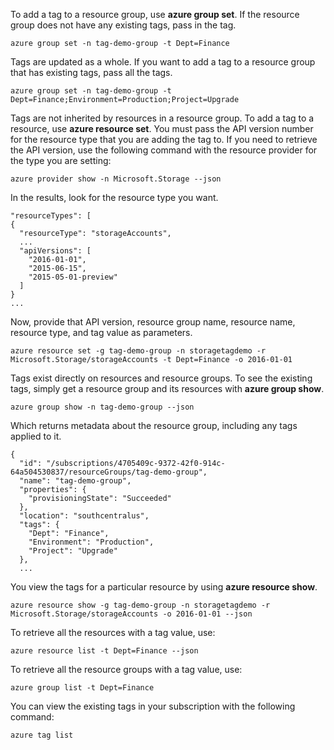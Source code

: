 To add a tag to a resource group, use **azure group set**. If the resource group does not have any existing tags, pass in the tag.

    azure group set -n tag-demo-group -t Dept=Finance

Tags are updated as a whole. If you want to add a tag to a resource group that has existing tags, pass all the tags. 

    azure group set -n tag-demo-group -t Dept=Finance;Environment=Production;Project=Upgrade

Tags are not inherited by resources in a resource group. To add a tag to a resource, use **azure resource set**. You must pass the API version number for the resource type that you are adding the tag to. If you need to retrieve the API version, use the following command with the resource provider for the type you are setting:

    azure provider show -n Microsoft.Storage --json

In the results, look for the resource type you want.

    "resourceTypes": [
    {
      "resourceType": "storageAccounts",
      ...
      "apiVersions": [
        "2016-01-01",
        "2015-06-15",
        "2015-05-01-preview"
      ]
    }
    ...

Now, provide that API version, resource group name, resource name, resource type, and tag value as parameters.

    azure resource set -g tag-demo-group -n storagetagdemo -r Microsoft.Storage/storageAccounts -t Dept=Finance -o 2016-01-01

Tags exist directly on resources and resource groups. To see the existing tags, simply get a resource group and its resources with **azure group show**.

    azure group show -n tag-demo-group --json
    
Which returns metadata about the resource group, including any tags applied to it.
    
    {
      "id": "/subscriptions/4705409c-9372-42f0-914c-64a504530837/resourceGroups/tag-demo-group",
      "name": "tag-demo-group",
      "properties": {
        "provisioningState": "Succeeded"
      },
      "location": "southcentralus",
      "tags": {
        "Dept": "Finance",
        "Environment": "Production",
        "Project": "Upgrade"
      },
      ...

You view the tags for a particular resource by using **azure resource show**.

    azure resource show -g tag-demo-group -n storagetagdemo -r Microsoft.Storage/storageAccounts -o 2016-01-01 --json
    
To retrieve all the resources with a tag value, use:

    azure resource list -t Dept=Finance --json
    
To retrieve all the resource groups with a tag value, use:

    azure group list -t Dept=Finance
        
You can view the existing tags in your subscription with the following command:

    azure tag list

